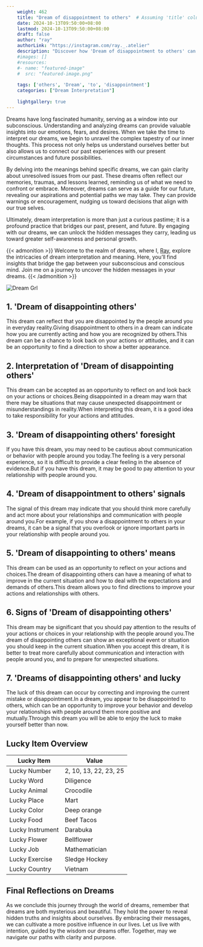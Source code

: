 ```yaml
---
    weight: 462
    title: "Dream of disappointment to others"  # Assuming 'title' column exists
    date: 2024-10-13T09:50:00+08:00
    lastmod: 2024-10-13T09:50:00+08:00
    draft: false
    author: "ray"
    authorLink: "https://instagram.com/ray._.atelier"
    description: "Discover how 'Dream of disappointment to others' can interpret your future and uncover its significant meanings in your life."
    #images: []
    #resources:
    #- name: "featured-image"
    #  src: "featured-image.png"
    
    tags: ['others', 'Dream', 'to', 'disappointment']
    categories: ["Dream Interpretation"]
    
    lightgallery: true
---
```

    
Dreams have long fascinated humanity, serving as a window into our subconscious. Understanding and analyzing dreams can provide valuable insights into our emotions, fears, and desires. When we take the time to interpret our dreams, we begin to unravel the complex tapestry of our inner thoughts. This process not only helps us understand ourselves better but also allows us to connect our past experiences with our present circumstances and future possibilities.

By delving into the meanings behind specific dreams, we can gain clarity about unresolved issues from our past. These dreams often reflect our memories, traumas, and lessons learned, reminding us of what we need to confront or embrace. Moreover, dreams can serve as a guide for our future, revealing our aspirations and potential paths we may take. They can provide warnings or encouragement, nudging us toward decisions that align with our true selves.

Ultimately, dream interpretation is more than just a curious pastime; it is a profound practice that bridges our past, present, and future. By engaging with our dreams, we can unlock the hidden messages they carry, leading us toward greater self-awareness and personal growth.

{{< admonition >}}
Welcome to the realm of dreams, where I, [Ray](https://instagram.com/ray._.atelier), explore the intricacies of dream interpretation and meaning. Here, you’ll find insights that bridge the gap between your subconscious and conscious mind. Join me on a journey to uncover the hidden messages in your dreams.
{{< /admonition >}}

![Dream Grl](https://cdn.pixabay.com/photo/2017/11/02/03/35/gothic-2910057_1280.jpg "Dream Grl")

## 1. 'Dream of disappointing others'
This dream can reflect that you are disappointed by the people around you in everyday reality.Giving disappointment to others in a dream can indicate how you are currently acting and how you are recognized by others.This dream can be a chance to look back on your actions or attitudes, and it can be an opportunity to find a direction to show a better appearance.

## 2. Interpretation of 'Dream of disappointing others'
This dream can be accepted as an opportunity to reflect on and look back on your actions or choices.Being disappointed in a dream may warn that there may be situations that may cause unexpected disappointment or misunderstandings in reality.When interpreting this dream, it is a good idea to take responsibility for your actions and attitudes.

## 3. 'Dream of disappointing others' foresight
If you have this dream, you may need to be cautious about communication or behavior with people around you today.The feeling is a very personal experience, so it is difficult to provide a clear feeling in the absence of evidence.But if you have this dream, it may be good to pay attention to your relationship with people around you.

## 4. 'Dream of disappointment to others' signals
The signal of this dream may indicate that you should think more carefully and act more about your relationships and communication with people around you.For example, if you show a disappointment to others in your dreams, it can be a signal that you overlook or ignore important parts in your relationship with people around you.

## 5. 'Dream of disappointing to others' means
This dream can be used as an opportunity to reflect on your actions and choices.The dream of disappointing others can have a meaning of what to improve in the current situation and how to deal with the expectations and demands of others.This dream allows you to find directions to improve your actions and relationships with others.

## 6. Signs of 'Dream of disappointing others'
This dream may be significant that you should pay attention to the results of your actions or choices in your relationship with the people around you.The dream of disappointing others can show an exceptional event or situation you should keep in the current situation.When you accept this dream, it is better to treat more carefully about communication and interaction with people around you, and to prepare for unexpected situations.

## 7. 'Dreams of disappointing others' and lucky
The luck of this dream can occur by correcting and improving the current mistake or disappointment.In a dream, you appear to be disappointed to others, which can be an opportunity to improve your behavior and develop your relationships with people around them more positive and mutually.Through this dream you will be able to enjoy the luck to make yourself better than now.

## Lucky Item Overview
| Lucky Item          | Value              |
|---------------|--------------------|
| Lucky Number        | 2, 10, 13, 22, 23, 25  |
| Lucky Word          | Diligence |
| Lucky Animal        | Crocodile |
| Lucky Place         | Mart     |
| Lucky Color         | Deep orange     |
| Lucky Food          | Beef Tacos      |
| Lucky Instrument    | Darabuka |
| Lucky Flower        | Bellflower    |
| Lucky Job           | Mathematician       |
| Lucky Exercise      | Sledge Hockey  |
| Lucky Country       | Vietnam    |


##  Final Reflections on Dreams

As we conclude this journey through the world of dreams, remember that dreams are both mysterious and beautiful. They hold the power to reveal hidden truths and insights about ourselves. By embracing their messages, we can cultivate a more positive influence in our lives. Let us live with intention, guided by the wisdom our dreams offer. Together, may we navigate our paths with clarity and purpose.
